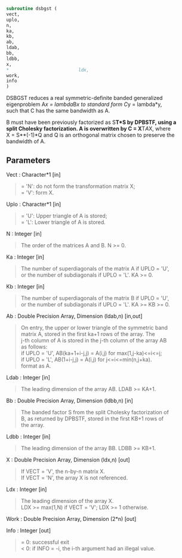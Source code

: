 ```fortran  
subroutine dsbgst (  
vect,  
uplo,  
n,  
ka,  
kb,  
ab,  
ldab,  
bb,  
ldbb,  
x,  
*                          ldx,  
work,  
info  
)  
```  
  
DSBGST reduces a real symmetric-definite banded generalized  
eigenproblem  A*x = lambda*B*x  to standard form  C*y = lambda*y,  
such that C has the same bandwidth as A.  
  
B must have been previously factorized as S**T*S by DPBSTF, using a  
split Cholesky factorization. A is overwritten by C = X**T*A*X, where  
X = S**(-1)*Q and Q is an orthogonal matrix chosen to preserve the  
bandwidth of A.  
  
## Parameters  
Vect : Character*1 [in]  
> = 'N':  do not form the transformation matrix X;  
> = 'V':  form X.  
  
Uplo : Character*1 [in]  
> = 'U':  Upper triangle of A is stored;  
> = 'L':  Lower triangle of A is stored.  
  
N : Integer [in]  
> The order of the matrices A and B.  N >= 0.  
  
Ka : Integer [in]  
> The number of superdiagonals of the matrix A if UPLO = 'U',  
> or the number of subdiagonals if UPLO = 'L'.  KA >= 0.  
  
Kb : Integer [in]  
> The number of superdiagonals of the matrix B if UPLO = 'U',  
> or the number of subdiagonals if UPLO = 'L'.  KA >= KB >= 0.  
  
Ab : Double Precision Array, Dimension (ldab,n) [in,out]  
> On entry, the upper or lower triangle of the symmetric band  
> matrix A, stored in the first ka+1 rows of the array.  The  
> j-th column of A is stored in the j-th column of the array AB  
> as follows:  
> if UPLO = 'U', AB(ka+1+i-j,j) = A(i,j) for max(1,j-ka)<=i<=j;  
> if UPLO = 'L', AB(1+i-j,j)    = A(i,j) for j<=i<=min(n,j+ka).  
> format as A.  
  
Ldab : Integer [in]  
> The leading dimension of the array AB.  LDAB >= KA+1.  
  
Bb : Double Precision Array, Dimension (ldbb,n) [in]  
> The banded factor S from the split Cholesky factorization of  
> B, as returned by DPBSTF, stored in the first KB+1 rows of  
> the array.  
  
Ldbb : Integer [in]  
> The leading dimension of the array BB.  LDBB >= KB+1.  
  
X : Double Precision Array, Dimension (ldx,n) [out]  
> If VECT = 'V', the n-by-n matrix X.  
> If VECT = 'N', the array X is not referenced.  
  
Ldx : Integer [in]  
> The leading dimension of the array X.  
> LDX >= max(1,N) if VECT = 'V'; LDX >= 1 otherwise.  
  
Work : Double Precision Array, Dimension (2*n) [out]  
  
Info : Integer [out]  
> = 0:  successful exit  
> < 0:  if INFO = -i, the i-th argument had an illegal value.  
  
